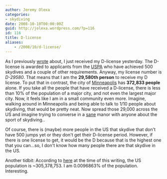 ```yaml
---
author: Jeremy Olexa
categories:
- skydiving
date: 2008-10-10T00:00:00Z
guid: http://jolexa.wordpress.com/?p=116
id: 116
title: D-license
aliases:
    - /2008/10/d-license/
---
```


As I previously [wrote][1] about, I just received my D-license yesterday. The D-license is awarded to applicants from the [USPA][2] who have achieved 500 skydives and a couple of other requirements. Anyway, my license number is *D-29580*. That means that I am the **29,580th person** to receive my D license. To put that in contrast, the city of [Minneapolis][3] has **372,833 people** alone. If you take all the people that have received a D-license, there is less than 10% of the population of a major city, and not even the largest major city. Now, it feels like I am in a small community even more. Imagine, walking around in Minneapolis and being able to talk to 1/10 people about skydiving, that would be pretty neat. Now spread those 29,000 across the US and imagine trying to converse in a <span style="text-decoration:underline;">sane</span> manor with anyone about the sport of skydiving..

Of course, there is (maybe) more people in the US that skydive that don't have 500 jumps yet or they don't get their D-license period. However, if there is one license to get, it would be the D because that is the highest one that you can&#8230;so, I don't know how many people there are that skydive in the US.

Another tidbit: According to [here][4] at the time of this writing, the US population is ~305,378,753. I am 0.0096863% of the population. Interesting.

 [1]: http://jolexa.wordpress.com/2008/09/22/500-skydives/
 [2]: http://uspa.org/
 [3]: http://en.wikipedia.org/wiki/Minneapolis,_Minnesota
 [4]: http://www.census.gov/population/www/popclockus.html